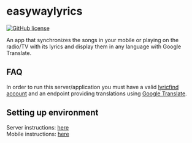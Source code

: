 # easywaylyrics
[![GitHub license](https://img.shields.io/badge/license-MIT-blue.svg)](https://raw.githubusercontent.com/LoduccaPublicidade/easywaylyrics_public/master/LICENSE)

An app that synchronizes the songs in your mobile or playing on the radio/TV with its lyrics and display them in any language with Google Translate.

## FAQ

In order to run this server/application you must have a valid [lyricfind account](http://www.lyricfind.com/) and an endpoint providing translations using [Google Translate](https://cloud.google.com/translate/docs).

## Setting up environment

Server instructions: [here](https://github.com/LoduccaPublicidade/easywaylyrics_public/blob/master/02-Sourcecode/01-Server/README.md)<br/>
Mobile instructions: [here](https://github.com/LoduccaPublicidade/easywaylyrics_public/blob/master/02-Sourcecode/02-Mobile/01-iOS/README.md)



